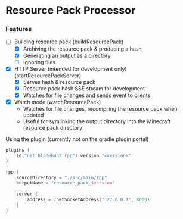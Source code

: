 # Resource Pack Processor

### Features
- [ ] Building resource pack (buildResourcePack)
  - [x] Archiving the resource pack & producing a hash
  - [x] Generating an output as a directory
  - [ ] Ignoring files
- [x] HTTP Server (intended for development only) (startResourcePackServer)
  - [x] Serves hash & resource pack
  - [x] Resource pack hash SSE stream for development
  - [x] Watches for file changes and sends event to clients
- [x] Watch mode (watchResourcePack)
  - Watches for file changes, recompiling the resource pack when updated
  - Useful for symlinking the output directory into the Minecraft resource pack directory

Using the plugin (currently not on the gradle plugin portal)
```kt
plugins {
    id("net.bladehunt.rpp") version "<version>"
}

rpp {
    sourceDirectory = "./src/main/rpp"
    outputName = "resource_pack_$version"
  
    server {
        address = InetSocketAddress("127.0.0.1", 8000)
    }
}
```